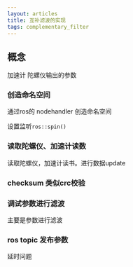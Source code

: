 ```yaml
---
layout: articles
title: 互补滤波的实现
tags: complementary_filter
---
```



## 概念

加速计 陀螺仪输出的参数

### 创造命名空间

通过ros的 nodehandler
创造命名空间

设置监听`ros::spin()`


### 读取陀螺仪、加速计读数

读取陀螺仪，加速计读书。进行数据update


### checksum 类似crc校验

### 调试参数进行滤波

主要是参数进行滤波



### ros topic 发布参数

延时问题
